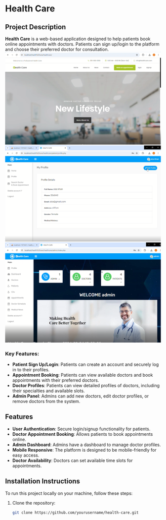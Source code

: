 # Health Care

## Project Description
**Health Care** is a web-based application designed to help patients book online appointments with doctors. Patients can sign up/login to the platform and choose their preferred doctor for consultation.
![Home Page Screenshot](pic1.PNG)
![Additional Screenshot](pic2.PNG)
![Another Screenshot](pic3.PNG)

### Key Features:
- **Patient Sign Up/Login**: Patients can create an account and securely log in to their profiles.
- **Appointment Booking**: Patients can view available doctors and book appointments with their preferred doctors.
- **Doctor Profiles**: Patients can view detailed profiles of doctors, including their specialties and available slots.
- **Admin Panel**: Admins can add new doctors, edit doctor profiles, or remove doctors from the system.

## Features
- **User Authentication**: Secure login/signup functionality for patients.
- **Doctor Appointment Booking**: Allows patients to book appointments online.
- **Admin Dashboard**: Admins have a dashboard to manage doctor profiles.
- **Mobile Responsive**: The platform is designed to be mobile-friendly for easy access.
- **Doctor Availability**: Doctors can set available time slots for appointments.

## Installation Instructions
To run this project locally on your machine, follow these steps:

1. Clone the repository:
   ```bash
   git clone https://github.com/yourusername/health-care.git
